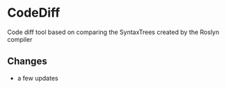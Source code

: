 # CodeDiff
Code diff tool based on comparing the SyntaxTrees created by the Roslyn compiler

## Changes
- a few updates
